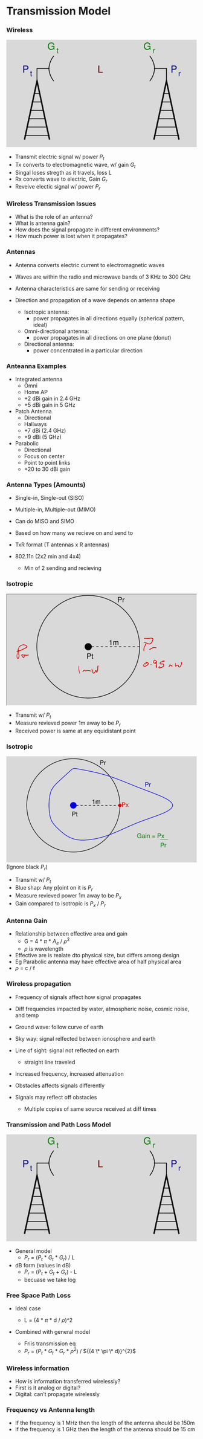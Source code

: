 
# Transmission Model

### Wireless

![first](./first_model.png)

- Transmit electric signal w/ power $P_t$
- Tx converts to electromagnetic wave, w/ gain $G_t$
- Singal loses stregth as it travels, loss L
- Rx converts wave to electric, Gain $G_r$
- Reveive electic signal w/ power $P_r$


### Wireless Transmission Issues
- What is the role of an antenna?
- What is antenna gain?
- How does the signal propagate in different environments?
- How much power is lost when it propagates?


### Antennas
- Antenna converts electric current to electromagnetic waves
- Waves are within the radio and microwave bands of 3 KHz to 300 GHz
- Antenna characteristics are same for sending or receiving

- Direction and propagation of a wave depends on antenna shape
    - Isotropic antenna: 
        - power propagates in all directions equally (spherical pattern, ideal)
    - Omni-directional antenna: 
        - power propagates in all directions on one plane (donut)
    - Directional antenna: 
        - power concentrated in a particular direction

### Anteanna Examples
- Integrated antenna
    - Omni
    - Home AP
    - +2 dBi gain in 2.4 GHz
    - +5 dBi gain in 5 GHz
- Patch Antenna
    - Directional 
    - Hallways
    - +7 dBi (2.4 GHz)
    - +9 dBi (5 GHz)
- Parabolic
    - Directional
    - Focus on center
    - Point to point links
    - +20 to 30 dBi gain

### Antenna Types (Amounts)
- Single-in, Single-out (SISO)
- Multiple-in, Multiple-out (MIMO)
- Can do MISO and SIMO
- Based on how many we recieve on and send to

- TxR format (T antennas x R antennas)
- 802.11n (2x2 min and 4x4)
    - Min of 2 sending and recieving


### Isotropic

![iso](./iso.png)

- Transmit w/ $P_t$
- Measure revieved power 1m away to be $P_r$
- Received power is same at any equidistant point


### Isotropic

![dir](./dir.png)
(Ignore black $P_r$)

- Transmit w/ $P_t$
- Blue shap: Any p[oint on it is $P_r$
- Measure revieved power 1m away to be $P_x$
- Gain compared to isotropic is $P_x$ / $P_r$


### Antenna Gain 
- Relationship between effective area and gain
    - G = 4 \* $\pi$ \* $A_e$ / $\rho^{2}$  
    - $\rho$ is wavelength
- Effective are is realate dto physical size, but differs among design
- Eg Parabolic antenna may have effective area of half physical area
- $\rho$ = c / f


### Wireless propagation
- Frequency of signals affect how signal propagates
- Diff frequencies impacted by water, atmospheric noise, cosmic noise, and temp
- Ground wave: follow curve of earth
- Sky way: signal relfected between ionosphere and earth
- Line of sight: signal not reflected on earth
    - straight line traveled 

- Increased frequency, increased attenuation
- Obstacles affects signals differently
- Signals may reflect off obstacles
    - Multiple copies of same source received at diff times


### Transmission and Path Loss Model

![first_again](./first_model.png)

- General model
    - $P_r$ = ($P_t$ \* $G_t$ \* $G_r$) / L
- dB form (values in dB)
    - $P_r$ = ($P_t$ + $G_t$ + $G_r$) - L
    - becuase we take log

### Free Space Path Loss
- Ideal case
    - L = (4 \* $\pi$ \* d / $\rho$)^2

- Combined with general model   
    - Friis transmission eq
    - $P_r$ = ($P_t$ \* $G_t$ \* $G_r$ \* $\rho^{2}$) / ${(4 \* \pi \* d)}^{2}$

### Wireless information
- How is information transferred wirelessly?
- First is it analog or digital?
- Digital: can’t propagate wirelessly


### Frequency vs Antenna length
- If the frequency is 1 MHz then the length of the antenna should be 150m
- If the frequency is 1 GHz then the length of the antenna should be 15 cm



